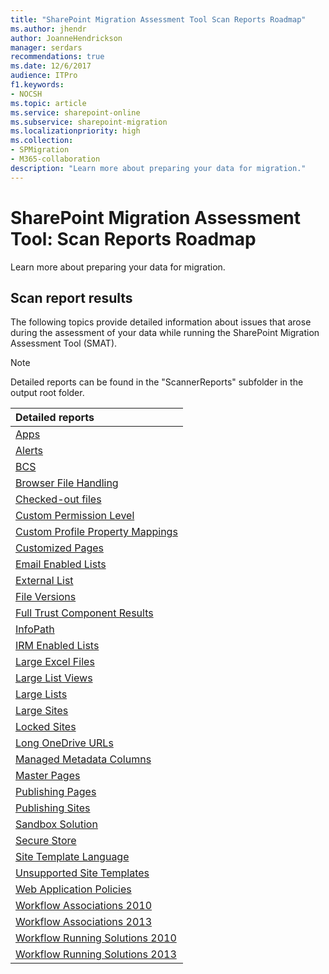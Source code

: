 ```yaml
---
title: "SharePoint Migration Assessment Tool Scan Reports Roadmap"
ms.author: jhendr
author: JoanneHendrickson
manager: serdars
recommendations: true
ms.date: 12/6/2017
audience: ITPro
f1.keywords:
- NOCSH
ms.topic: article
ms.service: sharepoint-online
ms.subservice: sharepoint-migration
ms.localizationpriority: high
ms.collection:
- SPMigration
- M365-collaboration
description: "Learn more about preparing your data for migration."
---
```


# SharePoint Migration Assessment Tool: Scan Reports Roadmap

Learn more about preparing your data for migration.
  
## Scan report results

The following topics provide detailed information about issues that arose during the assessment of your data while running the SharePoint Migration Assessment Tool (SMAT). 
  
> [!NOTE]
> Detailed reports can be found in the "ScannerReports" subfolder in the output root folder. 
  
|**Detailed reports**|
|:-----|
|[Apps](migration-assessment-scan-apps.md) <br/> |
|[Alerts](migration-assessment-scan-alerts.md) <br/> |
|[BCS](migration-assessment-scan-bcs.md) <br/> |
|[Browser File Handling](migration-assessment-scan-browser-file-handling.md) <br/> |
|[Checked-out files](migration-assessment-scan-checked-out-files.md) <br/> |
|[Custom Permission Level](migration-assessment-scan-custom-permission-level.md) <br/> |
|[Custom Profile Property Mappings](migration-assessment-scan-custom-profile-property-mappings.md) <br/> |
|[Customized Pages](migration-assessment-scan-customized-pages.md) <br/> |
|[Email Enabled Lists](migration-assessment-scan-email-enabled-lists.md) <br/> |
|[External List](migration-assessment-scan-external-list.md) <br/> |
|[File Versions](migration-assessment-scan-file-versions.md) <br/> |
|[Full Trust Component Results](migration-assessment-scan-full-trust-component-results.md) <br/> |
|[InfoPath](migration-assessment-scan-infopath.md) <br/> |
|[IRM Enabled Lists](migration-assessment-scan-irm-enabled-lists.md) <br/> |
|[Large Excel Files](migration-assessment-scan-large-excel-files.md) <br/> |
|[Large List Views](migration-assessment-scan-large-list-views.md) <br/> |
|[Large Lists](migration-assessment-scan-large-lists.md) <br/> |
|[Large Sites](migration-assessment-scan-large-sites.md) <br/> |
|[Locked Sites](migration-assessment-scan-locked-sites.md) <br/> |
|[Long OneDrive URLs](migration-assessment-scan-long-onedrive-urls.md) <br/> |
|[Managed Metadata Columns](migration-assessment-scan-managed-metadata-columns.md) <br/> |
|[Master Pages](migration-assessment-scan-master-pages.md) <br/> |
|[Publishing Pages](migration-assessment-scanpublishing-pages.md) <br/> |
|[Publishing Sites](migration-assessment-scan-publishing-sites.md) <br/> |
|[Sandbox Solution](migration-assessment-scan-sandbox-solution.md) <br/> |
|[Secure Store](migration-assessment-scan-secure-store.md) <br/> |
|[Site Template Language](migration-assessment-scan-site-template-language.md) <br/> |
|[Unsupported Site Templates](migration-assessment-scan-unsupported-site-templates.md) <br/> |
|[Web Application Policies](migration-assessment-scan-web-application-policies.md) <br/> |
|[Workflow Associations 2010](migration-assessment-scan-workflow-associations-2010.md) <br/> |
|[Workflow Associations 2013](migration-assessment-scan-workflow-associations-2013.md) <br/> |
|[Workflow Running Solutions 2010](migration-assessment-scan-workflow-running-solutions-2010.md) <br/> |
|[Workflow Running Solutions 2013](migration-assessment-scan-workflow-running-solutions-2013.md) <br/> |
   

